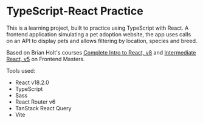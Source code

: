 # TypeScript-React Practice

This is a learning project, built to practice using TypeScript with React. A frontend application simulating a pet adoption website, the app uses calls on an API to display pets and allows filtering by location, species and breed. 

Based on Brian Holt's courses [Complete Intro to React, v8](https://frontendmasters.com/courses/complete-react-v8/) and [Intermediate React, v5](https://frontendmasters.com/courses/intermediate-react-v5/) on Frontend Masters.

Tools used:
- React v18.2.0
- TypeScript
- Sass
- React Router v6
- TanStack React Query
- Vite

